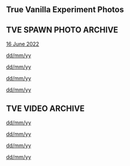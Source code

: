 ## True Vanilla Experiment Photos

<h2>TVE SPAWN PHOTO ARCHIVE</h2>
<p><a href="https://www.w3.org/">16 June 2022</a></p>
<p><a href="https://www.google.com/">dd/mm/yy</a></p>
<p><a href="https://www.google.com/">dd/mm/yy</a></p>
<p><a href="https://www.google.com/">dd/mm/yy</a></p>
<p><a href="https://www.google.com/">dd/mm/yy</a></p>

<h2>TVE VIDEO ARCHIVE</h2>
<p><a href="https://www.google.com/">dd/mm/yy</a></p>
<p><a href="https://www.google.com/">dd/mm/yy</a></p>
<p><a href="https://www.google.com/">dd/mm/yy</a></p>
<p><a href="https://www.google.com/">dd/mm/yy</a></p>

